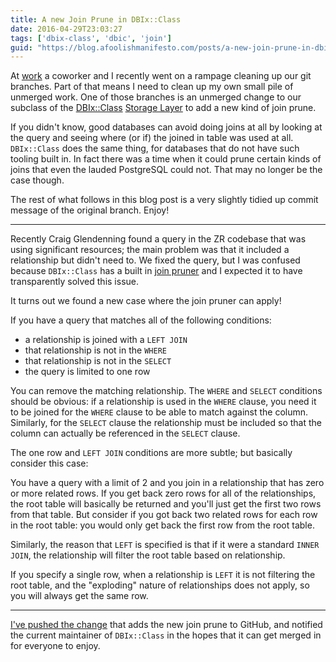 ```yaml
---
title: A new Join Prune in DBIx::Class
date: 2016-04-29T23:03:27
tags: ['dbix-class', 'dbic', 'join']
guid: "https://blog.afoolishmanifesto.com/posts/a-new-join-prune-in-dbix-class"
---
```

At [work](https://www.ziprecruiter.com) a coworker and I recently went on a
rampage cleaning up our git branches.  Part of that means I need to clean up my
own small pile of unmerged work.  One of those branches is an unmerged change to
our subclass of the [DBIx::Class](https://metacpan.org/pod/DBIx::Class) [Storage
Layer](https://metacpan.org/pod/DBIx::Class::Storage::DBI) to add a new kind of
join prune.

If you didn't know, good databases can avoid doing joins at all by looking at
the query and seeing where (or if) the joined in table was used at all.
`DBIx::Class` does the same thing, for databases that do not have such tooling
built in.  In fact there was a time when it could prune certain kinds of joins
that even the lauded PostgreSQL could not.  That may no longer be the case
though.

The rest of what follows in this blog post is a very slightly tidied up commit
message of the original branch.  Enjoy!

---

Recently Craig Glendenning found a query in the ZR codebase that was using
significant resources; the main problem was that it included a relationship but
didn't need to.  We fixed the query, but I was confused because `DBIx::Class`
has a built in [join
pruner](https://github.com/dbsrgits/dbix-class/blob/e466c62beb412b762f17418cc09b8aced29c628f/lib/DBIx/Class/Storage/DBIHacks.pm#L23-90)
and I expected it to have transparently solved this issue.

It turns out we found a new case where the join pruner can apply!

If you have a query that matches all of the following conditions:

 * a relationship is joined with a `LEFT JOIN`
 * that relationship is not in the `WHERE`
 * that relationship is not in the `SELECT`
 * the query is limited to one row

You can remove the matching relationship.  The `WHERE` and `SELECT` conditions
should be obvious: if a relationship is used in the `WHERE` clause, you need it
to be joined for the `WHERE` clause to be able to match against the column.
Similarly, for the `SELECT` clause the relationship must be included so that the
column can actually be referenced in the `SELECT` clause.

The one row and `LEFT JOIN` conditions are more subtle; but basically consider
this case:

You have a query with a limit of 2 and you join in a relationship that has zero
or more related rows.  If you get back zero rows for all of the relationships,
the root table will basically be returned and you'll just get the first two rows
from that table.  But consider if you got back two related rows for each row in
the root table: you would only get back the first row from the root table.

Similarly, the reason that `LEFT` is specified is that if it were a standard
`INNER JOIN`, the relationship will filter the root table based on relationship.

If you specify a single row, when a relationship is `LEFT` it is not filtering
the root table, and the "exploding" nature of relationships does not apply, so
you will always get the same row.

---

[I've pushed the
change](https://github.com/dbsrgits/dbix-class/compare/master...frioux:join-pruner)
that adds the new join prune to GitHub, and notified the current maintainer of
`DBIx::Class` in the hopes that it can get merged in for everyone to enjoy.
